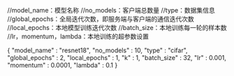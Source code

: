 //model_name：模型名称
//no_models：客户端总数量
//type：数据集信息
//global_epochs：全局迭代次数，即服务端与客户端的通信迭代次数
//local_epochs：本地模型训练迭代次数
//batch_size：本地训练每一轮的样本数
//lr，momentum，lambda：本地训练的超参数设置

{
  "model_name" : "resnet18",
  "no_models" : 10,
  "type" : "cifar",
  "global_epochs" : 2,
  "local_epochs" : 1,
  "k" : 1,
  "batch_size" : 32,
  "lr" : 0.001,
  "momentum" : 0.0001,
  "lambda" : 0.1
}
